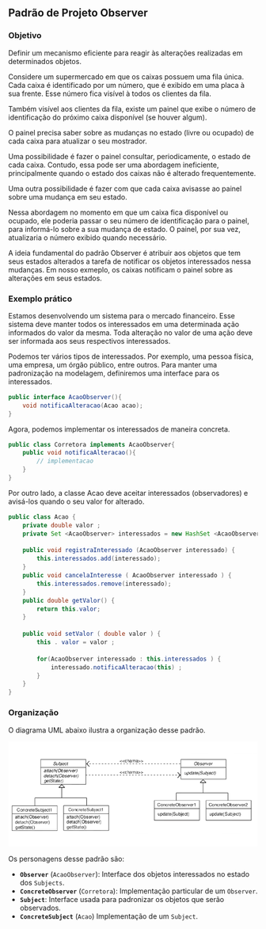 ## Padrão de Projeto Observer

### Objetivo 
Definir um mecanismo eficiente para reagir às alterações realizadas em determinados objetos. 

Considere um supermercado em que os caixas possuem uma fila única. Cada caixa é identificado por um número, que é exibido em uma placa à sua frente. Esse número fica visível à todos os clientes da fila. 

Também visível aos clientes da fila, existe um painel que exibe o número de identificação do próximo caixa disponível (se houver algum).

O painel precisa saber sobre as mudanças no estado (livre ou ocupado) de cada caixa para atualizar o seu mostrador. 

Uma possibilidade é fazer o painel consultar, periodicamente, o estado de cada caixa. Contudo, essa pode ser uma abordagem ineficiente, principalmente quando o estado dos caixas não é alterado frequentemente. 

Uma outra possibilidade é fazer com que cada caixa avisasse ao painel sobre uma mudança em seu estado. 

Nessa abordagem no momento em que um caixa fica disponível ou ocupado, ele poderia passar o seu número de identificação para o painel, para informá-lo sobre a sua mudança de estado. O painel, por sua vez, atualizaria o número exibido quando necessário. 

A ideia fundamental do padrão Observer é atribuir aos objetos que tem seus estados alterados a tarefa de notificar os objetos interessados nessa mudanças. Em nosso exmeplo, os caixas notificam o painel sobre as alterações em seus estados.

### Exemplo prático

Estamos desenvolvendo um sistema para o mercado financeiro. Esse sistema deve manter todos
os interessados em uma determinada ação informados do valor da mesma. Toda alteração no valor
de uma ação deve ser informada aos seus respectivos interessados.

Podemos ter vários tipos de interessados. Por exemplo, uma pessoa física, uma empresa, um órgão público, entre outros. Para manter uma padronização na modelagem, definiremos uma interface
para os interessados.

```java
public interface AcaoObserver(){
	void notificaAlteracao(Acao acao);
}
```

Agora, podemos implementar os interessados de maneira concreta.

```java
public class Corretora implements AcaoObserver{
	public void notificaAlteracao(){
		// implementacao	
	}
}
```

Por outro lado, a classe Acao deve aceitar interessados (observadores) e avisá-los quando o seu
valor for alterado.

```java
public class Acao {
	private double valor ;
	private Set <AcaoObserver> interessados = new HashSet <AcaoObserver>();
		
	public void registraInteressado (AcaoObserver interessado) {
		this.interessados.add(interessado);
	}
	public void cancelaInteresse ( AcaoObserver interessado ) {
		this.interessados.remove(interessado);
	}
	public double getValor() {
		return this.valor;
	}
	
	public void setValor ( double valor ) {
		this . valor = valor ;
	
		for(AcaoObserver interessado : this.interessados ) {
			interessado.notificaAlteracao(this) ;
		}
	}
}
```

### Organização
O diagrama UML abaixo ilustra a organização desse padrão.

![Observer UML](https://raw.githubusercontent.com/eduardowgmendes/android-studies/master/images/um-observer-diagram.png)

Os personagens desse padrão são:

* **`Observer`** (`AcaoObserver`): Interface dos objetos interessados no estado dos `Subjects`.
* **`ConcreteObserver`** (`Corretora`): Implementação particular de um `Observer`.
* **`Subject`**: Interface usada para padronizar os objetos que serão observados.
* **`ConcreteSubject`** (`Acao`) Implementação de um `Subject`.



